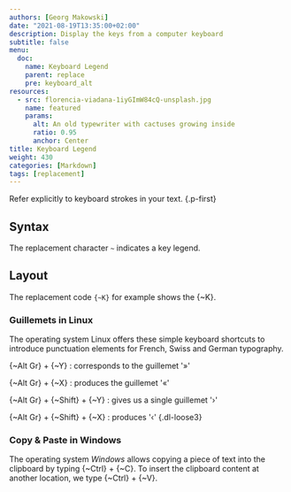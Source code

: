 ```yaml
---
authors: [Georg Makowski]
date: "2021-08-19T13:35:00+02:00"
description: Display the keys from a computer keyboard
subtitle: false
menu:
  doc:
    name: Keyboard Legend
    parent: replace
    pre: keyboard_alt
resources:
  - src: florencia-viadana-1iyGImW84cQ-unsplash.jpg
    name: featured
    params:
      alt: An old typewriter with cactuses growing inside
      ratio: 0.95
      anchor: Center
title: Keyboard Legend
weight: 430
categories: [Markdown]
tags: [replacement]
---
```


Refer explicitly to keyboard strokes in your text.
{.p-first} <!--more-->

## Syntax

The replacement character `~` indicates a key legend. 

## Layout

The replacement code `{‍~K}` for example shows the {~K}.  

### Guillemets in Linux

The operating system Linux offers these simple keyboard shortcuts to introduce punctuation elements for French, Swiss and German typography.

{~Alt Gr} + {~Y}
: corresponds to the guillemet '»'

{~Alt Gr} + {~X}
: produces the guillemet '«'

{~Alt Gr} + {~Shift} + {~Y}
: gives us a single guillemet '›'

{~Alt Gr} + {~Shift} + {~X}
: produces '‹'
{.dl-loose3}

### Copy & Paste in Windows

The operating system _Windows_ allows copying a piece of text into the clipboard by typing {~Ctrl} + {~C}. To insert the clipboard content at another location, we type {~Ctrl} + {~V}.
